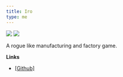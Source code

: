 ```yaml
---
title: Iro
type: me
---
```


<div class="flex flex-row w-[50%]">
    <img src="/iro-game.png"/>
    <img src="/iro-menu.png"/>
</div>

A rogue like manufacturing and factory game.

**Links**
* [[Github]](https://github.com/ashtyn3/iro)